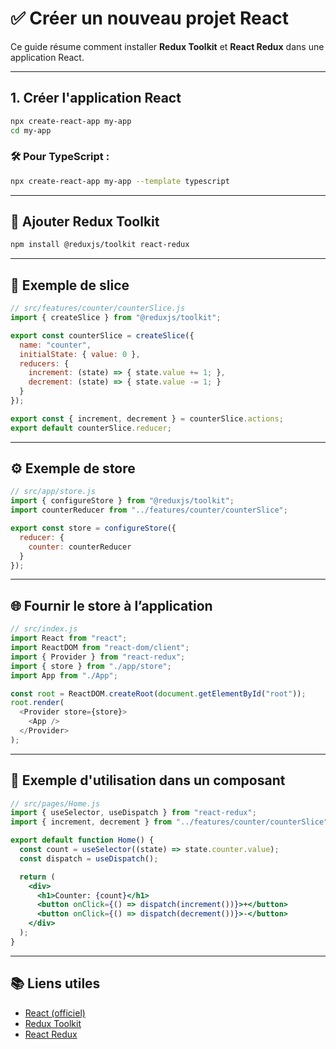 # ✅ Créer un nouveau projet React

Ce guide résume comment installer **Redux Toolkit** et **React Redux** dans une application React.

---

## 1. Créer l'application React
```bash
npx create-react-app my-app
cd my-app
```

### 🛠️ Pour TypeScript :

```bash
npx create-react-app my-app --template typescript
```

---

## 🧠 Ajouter Redux Toolkit

```bash
npm install @reduxjs/toolkit react-redux
```

---

## 📁 Exemple de slice

```js
// src/features/counter/counterSlice.js
import { createSlice } from "@reduxjs/toolkit";

export const counterSlice = createSlice({
  name: "counter",
  initialState: { value: 0 },
  reducers: {
    increment: (state) => { state.value += 1; },
    decrement: (state) => { state.value -= 1; }
  }
});

export const { increment, decrement } = counterSlice.actions;
export default counterSlice.reducer;
```

---

## ⚙️ Exemple de store

```js
// src/app/store.js
import { configureStore } from "@reduxjs/toolkit";
import counterReducer from "../features/counter/counterSlice";

export const store = configureStore({
  reducer: {
    counter: counterReducer
  }
});
```

---

## 🌐 Fournir le store à l’application

```js
// src/index.js
import React from "react";
import ReactDOM from "react-dom/client";
import { Provider } from "react-redux";
import { store } from "./app/store";
import App from "./App";

const root = ReactDOM.createRoot(document.getElementById("root"));
root.render(
  <Provider store={store}>
    <App />
  </Provider>
);
```

---

## 🧪 Exemple d'utilisation dans un composant

```jsx
// src/pages/Home.js
import { useSelector, useDispatch } from "react-redux";
import { increment, decrement } from "../features/counter/counterSlice";

export default function Home() {
  const count = useSelector((state) => state.counter.value);
  const dispatch = useDispatch();

  return (
    <div>
      <h1>Counter: {count}</h1>
      <button onClick={() => dispatch(increment())}>+</button>
      <button onClick={() => dispatch(decrement())}>-</button>
    </div>
  );
}
```

---

## 📚 Liens utiles

- [React (officiel)](https://react.dev/)
- [Redux Toolkit](https://redux-toolkit.js.org/)
- [React Redux](https://react-redux.js.org/)
